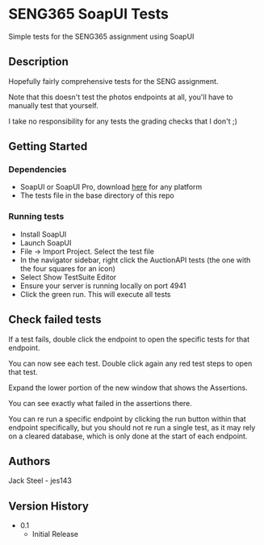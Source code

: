 # SENG365 SoapUI Tests

Simple tests for the SENG365 assignment using SoapUI

## Description

Hopefully fairly comprehensive tests for the SENG assignment.

Note that this doesn't test the photos endpoints at all, you'll have to manually test that yourself.

I take no responsibility for any tests the grading checks that I don't ;)

## Getting Started

### Dependencies

* SoapUI or SoapUI Pro, download [here](https://www.soapui.org/downloads/latest-release.html) for any platform
* The tests file in the base directory of this repo

### Running tests

* Install SoapUI
* Launch SoapUI
* File -> Import Project. Select the test file
* In the navigator sidebar, right click the AuctionAPI tests (the one with the four squares for an icon)
* Select Show TestSuite Editor
* Ensure your server is running locally on port 4941
* Click the green run. This will execute all tests

## Check failed tests

If a test fails, double click the endpoint to open the specific tests for that endpoint.

You can now see each test. Double click again any red test steps to open that test.

Expand the lower portion of the new window that shows the Assertions.

You can see exactly what failed in the assertions there.

You can re run a specific endpoint by clicking the run button within that endpoint specifically, but you should not re run a single test, as it may rely on a cleared database, which is only done at the start of each endpoint.

## Authors

Jack Steel - jes143

## Version History

* 0.1
    * Initial Release